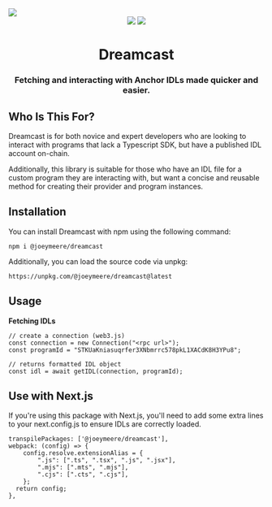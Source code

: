 <img src="https://firebasestorage.googleapis.com/v0/b/zircon-ac0b5.appspot.com/o/dreamcast.png?alt=media&token=35156d61-e316-4aa1-9c82-1b9f532199bd">
<div align="center">
  <img src="https://badgen.net/badge/version/1.0.6/blue">
  <img src="https://badgen.net/badge/contributions/open/blue">
</div>
<h1 align="center">Dreamcast</h1>
<div align="center">
  <h3>Fetching and interacting with Anchor IDLs made quicker and easier.</h3>
</div>

## Who Is This For?
Dreamcast is for both novice and expert developers who are looking to interact with programs that lack a Typescript SDK, but have a published IDL account on-chain.

Additionally, this library is suitable for those who have an IDL file for a custom program they are interacting with, but want a concise and reusable method for creating their provider and program instances.

## Installation
You can install Dreamcast with npm using the following command:
```
npm i @joeymeere/dreamcast
```
Additionally, you can load the source code via unpkg:
```
https://unpkg.com/@joeymeere/dreamcast@latest
```

## Usage

**Fetching IDLs**
```
// create a connection (web3.js)
const connection = new Connection("<rpc url>");
const programId = "STKUaKniasuqrfer3XNbmrrc578pkL1XACdK8H3YPu8";

// returns formatted IDL object
const idl = await getIDL(connection, programId); 
```

## Use with Next.js
If you're using this package with Next.js, you'll need to add some extra lines to your next.config.js to ensure IDLs are correctly loaded. 

```
transpilePackages: ['@joeymeere/dreamcast'],
webpack: (config) => {
    config.resolve.extensionAlias = {
        ".js": [".ts", ".tsx", ".js", ".jsx"],
        ".mjs": [".mts", ".mjs"],
        ".cjs": [".cts", ".cjs"],
    };
  return config;
},
```

